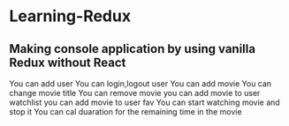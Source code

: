 # Learning-Redux
## Making console application by using vanilla Redux without React

You can add user 
You can login,logout user
You can add movie 
You can change movie title
You can remove movie
you can add movie to user watchlist
you can add movie to user fav
You can start watching movie and stop it
You can cal duaration for the remaining time in the movie
